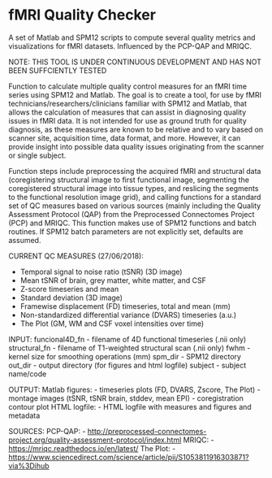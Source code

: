 # fMRI Quality Checker

A set of Matlab and SPM12 scripts to compute several quality metrics and visualizations for fMRI datasets. Influenced by the PCP-QAP and MRIQC.

NOTE: THIS TOOL IS UNDER CONTINUOUS DEVELOPMENT AND HAS NOT BEEN SUFFCIENTLY TESTED

Function to calculate multiple quality control measures for an fMRI time series using SPM12 and Matlab. The goal is to create a tool, for use by fMRI technicians/researchers/clinicians familiar with SPM12 and Matlab, that allows the calculation of measures that can assist in diagnosing quality issues in fMRI data. It is not intended for use as ground truth for quality diagnosis, as these measures are known to be relative and to vary based on scanner site, acquisition time, data format, and more. However, it can provide insight into possible data quality issues originating from the scanner or single subject.

Function steps include preprocessing the acquired fMRI and structural data (coregistering structural image to first functional image, segmenting the
coregistered structural image into tissue types, and reslicing the segments to the functional resolution image grid), and calling functions for a standard set of QC measures based on various sources (mainly including the Quality Assessment Protocol (QAP) from the Preprocessed Connectomes Project (PCP) and MRIQC. This function makes use of SPM12 functions and batch routines. If SPM12 batch parameters are not explicitly set, defaults are assumed. 

CURRENT QC MEASURES (27/06/2018):
- Temporal signal to noise ratio (tSNR) (3D image)
- Mean tSNR of brain, grey matter, white matter, and CSF
- Z-score timeseries and mean
- Standard deviation (3D image)
- Framewise displacement (FD) timeseries, total and mean (mm)
- Non-standardized differential variance (DVARS) timeseries (a.u.)
- The Plot (GM, WM and CSF voxel intensities over time)

INPUT:
funcional4D_fn     - filename of 4D functional timeseries (.nii only)
structural_fn      - filename of T1-weighted structural scan (.nii only)
fwhm               - kernel size for smoothing operations (mm)
spm_dir            - SPM12 directory
out_dir            - output directory (for figures and html logfile)
subject            - subject name/code

OUTPUT:
Matlab figures:   - timeseries plots (FD, DVARS, Zscore, The Plot)
                  - montage images (tSNR, tSNR brain, stddev, mean EPI)
                  - coregistration contour plot
HTML logfile:     - HTML logfile with measures and figures and metadata

SOURCES:
PCP-QAP:          - http://preprocessed-connectomes-project.org/quality-assessment-protocol/index.html
MRIQC:            - https://mriqc.readthedocs.io/en/latest/
The Plot:         - https://www.sciencedirect.com/science/article/pii/S1053811916303871?via%3Dihub
